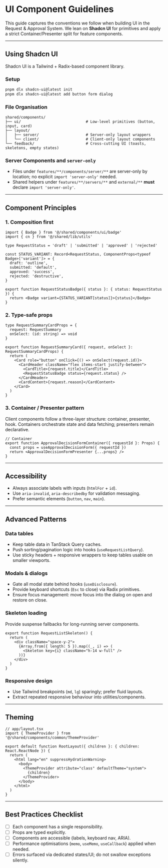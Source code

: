 # UI Component Guidelines

This guide captures the conventions we follow when building UI in the Request & Approval System. We lean on **Shadcn UI** for primitives and apply a strict Container/Presenter split for feature components.

---

## Using Shadcn UI

Shadcn UI is a Tailwind + Radix-based component library.

### Setup

```bash
pnpm dlx shadcn-ui@latest init
pnpm dlx shadcn-ui@latest add button form dialog
```

### File Organisation

```
shared/components/
├── ui/                             # Low-level primitives (button, input, card)
├── layout/
│   ├── server/                     # Server-only layout wrappers
│   └── client/                     # Client-only layout components
└── feedback/                       # Cross-cutting UI (toasts, skeletons, empty states)
```

### Server Components and `server-only`

- Files under `features/**/components/server/**` are server-only by location; no explicit `import 'server-only'` needed.
- Shared helpers under `features/**/servers/**` and `external/**` **must** declare `import 'server-only'`.

---

## Component Principles

### 1. Composition first

```tsx
import { Badge } from '@/shared/components/ui/badge'
import { cn } from '@/shared/lib/utils'

type RequestStatus = 'draft' | 'submitted' | 'approved' | 'rejected'

const STATUS_VARIANT: Record<RequestStatus, ComponentProps<typeof Badge>['variant']> = {
  draft: 'outline',
  submitted: 'default',
  approved: 'success',
  rejected: 'destructive',
}

export function RequestStatusBadge({ status }: { status: RequestStatus }) {
  return <Badge variant={STATUS_VARIANT[status]}>{status}</Badge>
}
```

### 2. Type-safe props

```tsx
type RequestSummaryCardProps = {
  request: RequestSummary
  onSelect: (id: string) => void
}

export function RequestSummaryCard({ request, onSelect }: RequestSummaryCardProps) {
  return (
    <Card role="button" onClick={() => onSelect(request.id)}>
      <CardHeader className="flex items-start justify-between">
        <CardTitle>{request.title}</CardTitle>
        <RequestStatusBadge status={request.status} />
      </CardHeader>
      <CardContent>{request.reason}</CardContent>
    </Card>
  )
}
```

### 3. Container / Presenter pattern

Client components follow a three-layer structure: container, presenter, hook. Containers orchestrate state and data fetching; presenters remain declarative.

```tsx
// Container
export function ApprovalDecisionFormContainer({ requestId }: Props) {
  const props = useApprovalDecisionForm({ requestId })
  return <ApprovalDecisionFormPresenter {...props} />
}
```

---

## Accessibility

- Always associate labels with inputs (`htmlFor` + `id`).
- Use `aria-invalid`, `aria-describedby` for validation messaging.
- Prefer semantic elements (`button`, `nav`, `main`).

---

## Advanced Patterns

### Data tables

- Keep table data in TanStack Query caches.
- Push sorting/pagination logic into hooks (`useRequestListQuery`).
- Use sticky headers + responsive wrappers to keep tables usable on smaller viewports.

### Modals & dialogs

- Gate all modal state behind hooks (`useDisclosure`).
- Provide keyboard shortcuts (`Esc` to close) via Radix primitives.
- Ensure focus management: move focus into the dialog on open and restore on close.

### Skeleton loading

Provide suspense fallbacks for long-running server components.

```tsx
export function RequestListSkeleton() {
  return (
    <div className="space-y-2">
      {Array.from({ length: 5 }).map((_, i) => (
        <Skeleton key={i} className="h-14 w-full" />
      ))}
    </div>
  )
}
```

### Responsive design

- Use Tailwind breakpoints (`md`, `lg`) sparingly; prefer fluid layouts.
- Extract repeated responsive behaviour into utilities/components.

---

## Theming

```tsx
// app/layout.tsx
import { ThemeProvider } from '@/shared/components/common/ThemeProvider'

export default function RootLayout({ children }: { children: React.ReactNode }) {
  return (
    <html lang="en" suppressHydrationWarning>
      <body>
        <ThemeProvider attribute="class" defaultTheme="system">
          {children}
        </ThemeProvider>
      </body>
    </html>
  )
}
```

---

## Best Practices Checklist

- [ ] Each component has a single responsibility.
- [ ] Props are typed explicitly.
- [ ] Components are accessible (labels, keyboard nav, ARIA).
- [ ] Performance optimisations (`memo`, `useMemo`, `useCallback`) applied when needed.
- [ ] Errors surfaced via dedicated states/UI; do not swallow exceptions silently.
